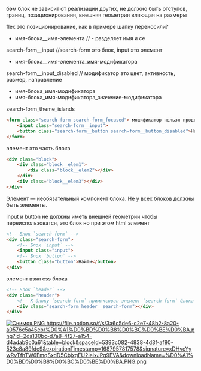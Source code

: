 бэм
блок не зависит от реализации других, не должно быть отступов, границ, позиционирования, внешняя геометрия вляющая на размеры

flex это позиционирование, как в примере шапку переносили?

- имя-блока__имя-элемента // - разделяет имя и се

search-form__input //search-form это блок, input это элемент

- имя-блока__имя-элемента_имя-модификатора

search-form__input_disabled // модификатор это цвет, активность, размер, направление

- имя-блока_имя-модификатора
- имя-блока_имя-модификатора_значение-модификатора

search-form_theme_islands

```html
<form class="search-form search-form_focused"> модификатор нельзя продолжать
    <input class="search-form__input">
    <button class="search-form__button search-form__button_disabled">Найти</button>
</form>
```

элемент это часть блока

```html
<div class="block">
    <div class="block__elem1">
        <div class="block__elem2"></div>
    </div>
    <div class="block__elem3"></div>
</div>
```

Элемент — необязательный компонент блока. Не у всех блоков должны быть элементы.

input и button не должны иметь внешней геометрии чтобы переиспользоватся, это блок но при этом html элемент

```html
<!-- Блок `search-form` -->
<div class="search-form">
    <!-- Блок `input` -->
    <input class="input">
    <!-- Блок `button` -->
    <button class="button">Найти</button>
</div>
```

элемент взял css блока

```html
<!-- Блок `header` -->
<div class="header">
    <!-- К блоку `search-form` примиксован элемент `search-form` блока `header`-->
    <div class="search-form header__search-form"></div>
</div>
```

[![Снимок.PNG](https://s3-us-west-2.amazonaws.com/secure.notion-static.com/3a6c5de6-c2e7-48b2-8a20-a0576c5a45eb/%D0%A1%D0%BD%D0%B8%D0%BC%D0%BE%D0%BA.png)
](https://file.notion.so/f/s/3a6c5de6-c2e7-48b2-8a20-a0576c5a45eb/%D0%A1%D0%BD%D0%B8%D0%BC%D0%BE%D0%BA.png?id=2da130bc-d7a8-4f27-a154-d4adab9c0a61&table=block&spaceId=5393c082-4838-4d3f-af80-523c8a89fde9&expirationTimestamp=1687957817578&signature=xDHvcYywRvTfhTW6EmqSxdD5CbjxgEU2IelxJPq9EVA&downloadName=%D0%A1%D0%BD%D0%B8%D0%BC%D0%BE%D0%BA.PNG.png)https://file.notion.so/f/s/3a6c5de6-c2e7-48b2-8a20-a0576c5a45eb/%D0%A1%D0%BD%D0%B8%D0%BC%D0%BE%D0%BA.png?id=2da130bc-d7a8-4f27-a154-d4adab9c0a61&table=block&spaceId=5393c082-4838-4d3f-af80-523c8a89fde9&expirationTimestamp=1687957817578&signature=xDHvcYywRvTfhTW6EmqSxdD5CbjxgEU2IelxJPq9EVA&downloadName=%D0%A1%D0%BD%D0%B8%D0%BC%D0%BE%D0%BA.PNG.png
